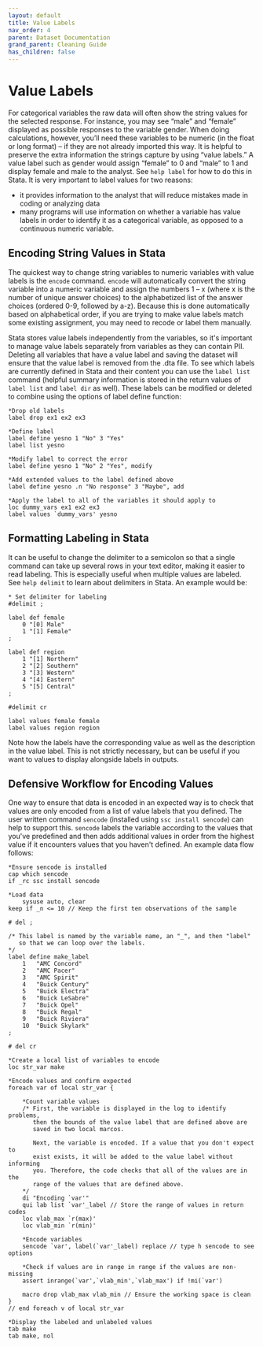 ```yaml
---
layout: default
title: Value Labels
nav_order: 4
parent: Dataset Documentation
grand_parent: Cleaning Guide
has_children: false
---
```


# Value Labels
For categorical variables the raw data will often show the string values for the selected response. For instance, you may see “male” and “female” displayed as possible responses to the variable gender. When doing calculations, however, you’ll need these variables to be numeric (in the float or long format) – if they are not already imported this way. It is helpful to preserve the extra information the strings capture by using “value labels.” A value label such as gender would assign “female” to 0 and “male” to 1 and display female and male to the analyst. See `help label` for how to do this in Stata. It is very important to label values for two reasons:
- it provides information to the analyst that will reduce mistakes made in coding or analyzing data
- many programs will use information on whether a variable has value labels in order to identify it as a categorical variable, as opposed to a continuous numeric variable.

## Encoding String Values in Stata
The quickest way to change string variables to numeric variables with value labels is the `encode` command. `encode` will automatically convert the string variable into a numeric variable and assign the numbers 1 – x (where x is the number of unique answer choices) to the alphabetized list of the answer choices (ordered 0-9, followed by a-z). Because this is done automatically based on alphabetical order, if you are trying to make value labels match some existing assignment, you may need to recode or label them manually.

Stata stores value labels independently from the variables, so it's important to manage value labels separately from variables as they can contain PII. Deleting all variables that have a value label and saving the dataset will ensure that the value label is removed from the .dta file. To see which labels are currently defined in Stata and their content you can use the `label list` command (helpful summary information is stored in the return values of `label list` and `label dir` as well). These labels can be modified or deleted to combine using the options of label define function:

```
*Drop old labels
label drop ex1 ex2 ex3

*Define label
label define yesno 1 "No" 3 "Yes"
label list yesno

*Modify label to correct the error
label define yesno 1 "No" 2 "Yes", modify

*Add extended values to the label defined above
label define yesno .n "No response" 3 "Maybe", add

*Apply the label to all of the variables it should apply to
loc dummy_vars ex1 ex2 ex3
label values `dummy_vars' yesno
```

## Formatting Labeling in Stata
It can be useful to change the delimiter to a semicolon so that a single command can take up several rows in your text editor, making it easier to read labeling. This is especially useful when multiple values are labeled. See `help delimit` to learn about delimiters in Stata. An example would be:
```
* Set delimiter for labeling
#delimit ;

label def female
	0 "[0] Male"
	1 "[1] Female"
;

label def region
	1 "[1] Northern"
	2 "[2] Southern"
	3 "[3] Western"
	4 "[4] Eastern"
	5 "[5] Central"
;

#delimit cr

label values female female
label values region region
```
Note how the labels have the corresponding value as well as the description in the value label. This is not strictly necessary, but can be useful if you want to values to display alongside labels in outputs.

## Defensive Workflow for Encoding Values
One way to ensure that data is encoded in an expected way is to check that values are only encoded from a list of value labels that you defined. The user written command `sencode` (installed using `ssc install sencode`) can help to support this. `sencode` labels the variable according to the values that you've predefined and then adds additional values in order from the highest value if it encounters values that you haven't defined. An example data flow follows:
```   
*Ensure sencode is installed
cap which sencode
if _rc ssc install sencode 

*Load data
 	sysuse auto, clear
keep if _n <= 10 // Keep the first ten observations of the sample

# del ;

/* This label is named by the variable name, an "_", and then "label"
   so that we can loop over the labels. 
*/
label define make_label 
	1	"AMC Concord"
	2	"AMC Pacer"
	3	"AMC Spirit"
	4	"Buick Century"
	5	"Buick Electra"
	6	"Buick LeSabre"
	7	"Buick Opel"
	8	"Buick Regal"
	9	"Buick Riviera"
	10	"Buick Skylark"
;

# del cr

*Create a local list of variables to encode
loc str_var make

*Encode values and confirm expected
foreach var of local str_var {
	
	*Count variable values 
	/* First, the variable is displayed in the log to identify problems,
	   then the bounds of the value label that are defined above are 
	   saved in two local marcos.
	   
	   Next, the variable is encoded. If a value that you don't expect to
	   exist exists, it will be added to the value label without informing 
	   you. Therefore, the code checks that all of the values are in the 
	   range of the values that are defined above.
	*/
	di "Encoding `var'"
	qui lab list `var'_label // Store the range of values in return codes
	loc vlab_max `r(max)'
	loc vlab_min `r(min)' 
	
	*Encode variables
	sencode `var', label(`var'_label) replace // type h sencode to see options

	*Check if values are in range in range if the values are non-missing
	assert inrange(`var',`vlab_min',`vlab_max') if !mi(`var')
	
	macro drop vlab_max vlab_min // Ensure the working space is clean	
}  
// end foreach v of local str_var

*Display the labeled and unlabeled values
tab make 
tab make, nol
```